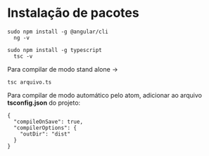 
# Instalação de pacotes

```
sudo npm install -g @angular/cli
  ng -v
```

```
sudo npm install -g typescript
  tsc -v
```

Para compilar de modo stand alone ->

```
tsc arquivo.ts
```

Para compilar de modo automático pelo atom, adicionar ao arquivo **tsconfig.json** do projeto:

```
{
  "compileOnSave": true,
  "compilerOptions": {
    "outDir": "dist"
  }
}
```
